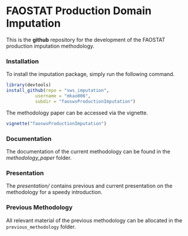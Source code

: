 # FAOSTAT Production Domain Imputation

This is the **github** repository for the development of the FAOSTAT
production imputation methodology.


### Installation
To install the imputation package, simply run the following command. 

```r
library(devtools)
install_github(repo = "sws_imputation", 
	       username = "mkao006", 
	       subdir = "faoswsProductionImputation")
```

The methodology paper can be accessed via the vignette.

```r
vignette("faoswsProductionImputation")
```

### Documentation

The documentation of the current methodology can be found in the
*methodology_paper* folder. 

### Presentation

The *presentation/* contains previous and current presentation on the
methodology for a speedy introduction.


### Previous Methodology

All relevant material of the previous methodology can be allocated in
the `previous_methodology` folder.

